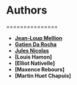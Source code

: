 # Authors
===============

* __[Jean-Loup Mellion](https://github.com/JLsquare)__
* __[Gatien Da Rocha](https://github.com/GatienDoesStuff)__
* __[Jules Nicolas](https://github.com/TheBeanBuster)__
* __[Louis Hamon]__
* __[Elliot Nativelle]__
* __[Maxence Rebours]__
* __[Martin Huet Chapuis]__

